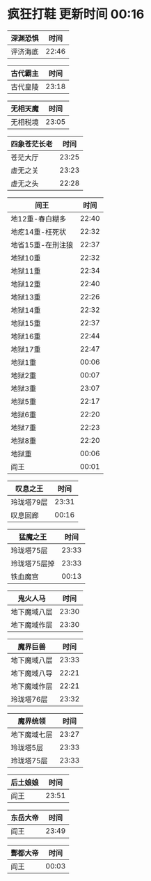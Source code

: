 # 疯狂打鞋 更新时间 00:16

| 深渊恐惧   | 时间    |
|--------|-------|
| 评济海底 | 22:46 |

| 古代霸主   | 时间    |
|--------|-------|
| 古代皇陵 | 23:18 |

| 无相天魔   | 时间    |
|--------|-------|
| 无相税境 | 23:05 |

| 四象苍茫长老   | 时间    |
|--------|-------|
| 苍茫大厅 | 23:25 |
| 虚无之关 | 23:23 |
| 虚无之头 | 22:28 |

| 间王   | 时间    |
|--------|-------|
| 地12重-春白糊多 | 22:40 |
| 地疙14重-枉死状 | 22:32 |
| 地省15重-在刑注狼 | 22:37 |
| 地狱10重 | 22:32 |
| 地狱11重 | 22:34 |
| 地狱12重 | 22:40 |
| 地狱13重 | 22:26 |
| 地狱14重 | 22:32 |
| 地狱15重 | 22:37 |
| 地狱16重 | 22:44 |
| 地狱17重 | 22:47 |
| 地狱1重 | 00:06 |
| 地狱2重 | 00:07 |
| 地狱3重 | 23:07 |
| 地狱5重 | 22:17 |
| 地狱6重 | 22:20 |
| 地狱7重 | 22:23 |
| 地狱8重 | 22:20 |
| 地狱重 | 00:06 |
| 阎王 | 00:01 |

| 叹息之王   | 时间    |
|--------|-------|
| 玲珑塔79层 | 23:31 |
| 叹息回廊 | 00:16 |

| 猛魔之王   | 时间    |
|--------|-------|
| 玲珑塔75层 | 23:33 |
| 玲珑塔75层掉 | 23:33 |
| 铁血魔宫 | 00:13 |

| 鬼火人马   | 时间    |
|--------|-------|
| 地下魔域八层 | 23:30 |
| 地下魔域作层 | 23:30 |

| 魔界巨兽   | 时间    |
|--------|-------|
| 地下魔域八层 | 23:33 |
| 地下魔域八导 | 22:21 |
| 地下魔域作层 | 22:21 |
| 玲珑塔76层 | 23:32 |

| 魔界统领   | 时间    |
|--------|-------|
| 地下魔域七层 | 23:27 |
| 玲珑塔5层 | 23:33 |
| 玲珑塔75层 | 23:33 |

| 后土娘娘   | 时间    |
|--------|-------|
| 阎王 | 23:51 |

| 东岳大帝   | 时间    |
|--------|-------|
| 阎王 | 23:49 |

| 酆都大帝   | 时间    |
|--------|-------|
| 阎王 | 00:03 |